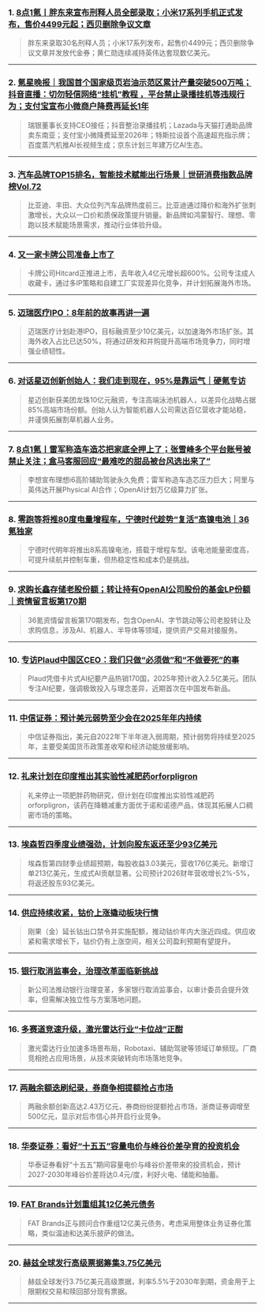 ### 1. [8点1氪丨胖东来宣布刑释人员全部录取；小米17系列手机正式发布，售价4499元起；西贝删除争议文章](https://36kr.com/p/3482782063057796?f=rss)

> 胖东来录取30名刑释人员；小米17系列发布，起售价4499元；西贝删除争议文章并发放代金券；黄仁勋连续减持英伟达套现数亿美元。

---


### 2. [氪星晚报｜我国首个国家级页岩油示范区累计产量突破500万吨；抖音直播：切勿轻信网络“挂机”教程 ，平台禁止录播挂机等违规行为；支付宝宣布小微商户降费再延长1年](https://36kr.com/p/3481961279560585?f=rss)

> 瑞银董事长支持CEO接任；抖音整治录播挂机；Lazada与天猫打通助品牌卖东南亚；支付宝小微降费延至2026年；特斯拉设首个高速超充指示牌；百度蒸汽机推AI长视频生成；京东计划三年建万亿AI生态。

---


### 3. [汽车品牌TOP15排名，智能技术赋能出行场景｜世研消费指数品牌榜Vol.72](https://36kr.com/p/3481869765909635?f=rss)

> 比亚迪、丰田、大众位列汽车品牌热度前三。比亚迪通过降价和海外扩张刺激增长，大众以一口价和质保政策提升销量。新品牌如鸿蒙智行、理想、零跑以技术赋能场景需求，推动行业体验升级。

---


### 4. [又一家卡牌公司准备上市了](https://36kr.com/p/3481793511693446?f=rss)

> 卡牌公司Hitcard正推进上市，去年收入4亿元增长超600%。公司专注成人收藏卡，通过多IP策略和自建工厂实现差异化竞争，并计划拓展海外市场。

---


### 5. [迈瑞医疗IPO：8年前的故事再讲一遍](https://36kr.com/p/3481794343279745?f=rss)

> 迈瑞医疗计划赴港IPO，目标融资至少10亿美元，以加速海外市场扩张。其海外收入占比已达50%，将通过研发和并购提升高端市场竞争力，同时增强业绩韧性。

---


### 6. [对话星迈创新创始人：我们走到现在，95%是靠运气｜硬氪专访](https://36kr.com/p/3480714966850695?f=rss)

> 星迈创新获美团龙珠10亿元融资，专注高端泳池机器人，以差异化战略占据85%高端市场份额。创始人认为智能机器人公司需达百亿营收才能站稳，并谨慎拓展割草机器人业务。

---


### 7. [8点1氪丨雷军称造车造芯把家底全押上了；张雪峰多个平台账号被禁止关注；盒马客服回应“最难吃的甜品被台风选出来了”](https://36kr.com/p/3481372005997701?f=rss)

> 李想宣布理想i6高阶辅助驾驶永久免费；雷军称造车造芯压力巨大；阿里与英伟达开展Physical AI合作；OpenAI计划万亿级算力扩张。

---


### 8. [零跑等将推80度电量增程车，宁德时代趁势“复活”高镍电池｜36氪独家](https://36kr.com/p/3480804506721157?f=rss)

> 宁德时代明年将推出8系高镍电池，搭载于增程车型。该电池能量密度高，可提升续航并控制车重，但热稳定性和成本仍是挑战。

---


### 9. [求购长鑫存储老股份额；转让持有OpenAI公司股份的基金LP份额｜资情留言板第170期](https://36kr.com/p/3480802184223621?f=rss)

> 36氪资情留言板第170期发布，包含OpenAI、字节跳动等公司老股转让及求购信息，涉及AI、机器人、半导体等领域，提供资产交易对接服务。

---


### 10. [专访Plaud中国区CEO：我们只做“必须做”和“不做要死”的事](https://36kr.com/p/3480790709083017?f=rss)

> Plaud凭借卡片式AI纪要产品热销170国，2025年预计收入2.5亿美元。团队专注AI纪要，强调极致投入与理念差异，近期首次在中国发布新品。

---


### 11. [中信证券：预计美元弱势至少会在2025年年内持续](https://36kr.com/newsflashes/3482802124479622?f=rss)

> 中信证券指出，美元自2022年下半年进入弱周期，预计弱势将持续至2025年，主要受美国货币政策差收窄和经济动能放缓影响。

---


### 12. [礼来计划在印度推出其实验性减肥药orforpligron](https://36kr.com/newsflashes/3482801608629123?f=rss)

> 礼来停止一项肥胖药物研究，但计划在印度推出实验性减肥药orforpligron，该药在降糖减重方面优于诺和诺德产品，体现其拓展人口稠密市场的策略。

---


### 13. [埃森哲四季度业绩强劲，计划向股东返还至少93亿美元](https://36kr.com/newsflashes/3482800015088776?f=rss)

> 埃森哲第四财季业绩超预期，每股收益3.03美元，营收176亿美元。新增订单213亿美元，生成式AI贡献显著。公司预计2026财年营收增长2%-5%，将返还股东93亿美元。

---


### 14. [供应持续收紧，钴价上涨撬动板块行情](https://36kr.com/newsflashes/3482798860541063?f=rss)

> 刚果（金）延长钴出口禁令并实施配额，推动钴价年内大涨近四成。供应收紧和需求增长下，钴价仍有上涨空间，相关公司盈利预期有望提升。

---


### 15. [银行取消监事会，治理改革面临新挑战](https://36kr.com/newsflashes/3482797163601032?f=rss)

> 新公司法推动银行治理变革，多家银行取消监事会，以审计委员会提升效率，但需解决独立性与方案落地问题。

---


### 16. [多赛道竞速升级，激光雷达行业“卡位战”正酣](https://36kr.com/newsflashes/3482794295647364?f=rss)

> 激光雷达行业加速多场景布局，Robotaxi、辅助驾驶等领域订单频现。厂商竞相抢占应用场景，从技术突破转向市场落地竞争。

---


### 17. [两融余额迭刷纪录，券商争相提额抢占市场](https://36kr.com/newsflashes/3482793399163785?f=rss)

> 两融余额创新高达2.43万亿元，券商纷纷提额抢占市场，浙商证券调增至500亿元，显示对后市信心并开启行业竞争。

---


### 18. [华泰证券：看好“十五五”容量电价与峰谷价差孕育的投资机会](https://36kr.com/newsflashes/3482792796347527?f=rss)

> 华泰证券看好“十五五”期间容量电价与峰谷价差带来的投资机会，预计2027-2030年峰谷价差将达0.4元/度，利好火电、储能和抽蓄。

---


### 19. [FAT Brands计划重组其12亿美元债务](https://36kr.com/newsflashes/3482792523160448?f=rss)

> FAT Brands正与顾问合作重组12亿美元债务，考虑采用整体业务证券化策略，类似温迪和达美乐披萨的做法。

---


### 20. [赫兹全球发行高级票据筹集3.75亿美元](https://36kr.com/newsflashes/3482792108891008?f=rss)

> 赫兹全球发行3.75亿美元高级票据，利率5.5%于2030年到期，资金用于上限期权交易和赎回部分现有票据。

---

